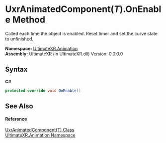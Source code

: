 # UxrAnimatedComponent(*T*).OnEnable Method 
 

Called each time the object is enabled. Reset timer and set the curve state to unfinished.

**Namespace:**&nbsp;<a href="N_UltimateXR_Animation">UltimateXR.Animation</a><br />**Assembly:**&nbsp;UltimateXR (in UltimateXR.dll) Version: 0.0.0.0

## Syntax

**C#**<br />
``` C#
protected override void OnEnable()
```


## See Also


#### Reference
<a href="T_UltimateXR_Animation_UxrAnimatedComponent_1">UxrAnimatedComponent(T) Class</a><br /><a href="N_UltimateXR_Animation">UltimateXR.Animation Namespace</a><br />
